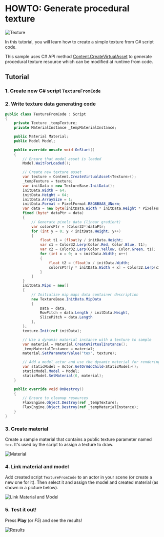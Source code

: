 # HOWTO: Generate procedural texture

![Texture](media/cubeResult.png)

In this tutorial, you will learn how to create a simple texture from C# script code.

This sample uses C# API method [Content.CreateVirtualAsset<T>](http://docs.flaxengine.com/api/FlaxEngine.Content.html#FlaxEngine_Content_CreateVirtualAsset__1) to generate procedural texture resource which can be modified at runtime from code.

## Tutorial

### 1. Create new C# script `TextureFromCode`

### 2. Write texture data generating code

```cs
public class TextureFromCode : Script
{
    private Texture _tempTexture;
    private MaterialInstance _tempMaterialInstance;

    public Material Material;
    public Model Model;

    public override unsafe void OnStart()
    {
        // Ensure that model asset is loaded
        Model.WaitForLoaded();

        // Create new texture asset
        var texture = Content.CreateVirtualAsset<Texture>();
        _tempTexture = texture;
        var initData = new TextureBase.InitData();
        initData.Width = 64;
        initData.Height = 64;
        initData.ArraySize = 1;
        initData.Format = PixelFormat.R8G8B8A8_UNorm;
        var data = new byte[initData.Width * initData.Height * PixelFormatExtensions.SizeInBytes(initData.Format)];
        fixed (byte* dataPtr = data)
        {
            // Generate pixels data (linear gradient)
            var colorsPtr = (Color32*)dataPtr;
            for (int y = 0; y < initData.Height; y++)
            {
                float t1 = (float)y / initData.Height;
                var c1 = Color32.Lerp(Color.Red, Color.Blue, t1);
                var c2 = Color32.Lerp(Color.Yellow, Color.Green, t1);
                for (int x = 0; x < initData.Width; x++)
                {
                    float t2 = (float)x / initData.Width;
                    colorsPtr[y * initData.Width + x] = Color32.Lerp(c1, c2, t2);
                }
            }
        }
        initData.Mips = new[]
        {
            // Initialize mip maps data container description
            new TextureBase.InitData.MipData
            {
                Data = data,
                RowPitch = data.Length / initData.Height,
                SlicePitch = data.Length
            },
        };
        texture.Init(ref initData);

        // Use a dynamic material instance with a texture to sample
        var material = Material.CreateVirtualInstance();
        _tempMaterialInstance = material;
        material.SetParameterValue("tex", texture);

        // Add a model actor and use the dynamic material for rendering
        var staticModel = Actor.GetOrAddChild<StaticModel>();
        staticModel.Model = Model;
        staticModel.SetMaterial(0, material);
    }

    public override void OnDestroy()
    {
        // Ensure to cleanup resources
        FlaxEngine.Object.Destroy(ref _tempTexture);
        FlaxEngine.Object.Destroy(ref _tempMaterialInstance);
    }
}
```

### 3. Create material

Create a sample material that contains a public texture parameter named `tex`. It's used by the script to assign a texture to draw.

![Material](media/material1.png)

### 4. Link material and model

Add created script `TextureFromCode` to an actor in your scene (or create a new one for it). Then select it and assign the model and created material (as shown in a picture below).

![Link Material and Model](media/textureFromCode1.png)

### 5. Test it out!

Press **Play** (or *F5*) and see the results!

![Results](media/cubeResult.png)

